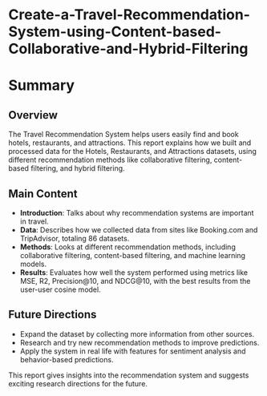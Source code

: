 # Create-a-Travel-Recommendation-System-using-Content-based-Collaborative-and-Hybrid-Filtering

# Summary

## Overview
The Travel Recommendation System helps users easily find and book hotels, restaurants, and attractions. This report explains how we built and processed data for the Hotels, Restaurants, and Attractions datasets, using different recommendation methods like collaborative filtering, content-based filtering, and hybrid filtering.

## Main Content
- **Introduction**: Talks about why recommendation systems are important in travel.
- **Data**: Describes how we collected data from sites like Booking.com and TripAdvisor, totaling 86 datasets.
- **Methods**: Looks at different recommendation methods, including collaborative filtering, content-based filtering, and machine learning models.
- **Results**: Evaluates how well the system performed using metrics like MSE, R2, Precision@10, and NDCG@10, with the best results from the user-user cosine model.

## Future Directions
- Expand the dataset by collecting more information from other sources.
- Research and try new recommendation methods to improve predictions.
- Apply the system in real life with features for sentiment analysis and behavior-based predictions.

This report gives insights into the recommendation system and suggests exciting research directions for the future.
